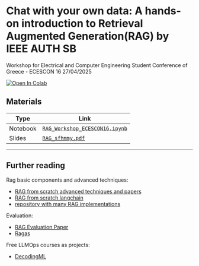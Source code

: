 # Chat with your own data: A hands-on introduction to Retrieval Augmented Generation(RAG) by IEEE AUTH SB
Workshop for Electrical and Computer Engineering Student Conference of Greece - ECESCON 16 27/04/2025

<a target="_blank" href="https://colab.research.google.com/github/MDadopoulos/Workshop_sfhmmy/blob/main/RAG_Workshop_ECESCON16.ipynb">
  <img src="https://colab.research.google.com/assets/colab-badge.svg" alt="Open In Colab"/>
</a>

## Materials

| Type | Link |
|------|------|
| Notebook | [`RAG_Workshop_ECESCON16.ipynb`](RAG_Workshop_ECESCON16.ipynb) |
| Slides | [`RAG_sfhmmy.pdf`](RAG_sfhmmy.pdf) |

---

## Further reading

Rag basic components and advanced techniques:
* [RAG from scratch,advanced techniques and papers](https://github.com/labdmitriy/llm-rag?tab=readme-ov-file/)
* [RAG from scratch langchain](https://github.com/langchain-ai/rag-from-scratch/tree/main/)
* [repository with many RAG implementations](https://github.com/NirDiamant/RAG_Techniques)

Evaluation:
* [RAG Evaluation Paper](https://arxiv.org/abs/2309.15217/)
* [Ragas](https://github.com/explodinggradients/ragas)

Free LLMOps courses as projects:
* [DecodingML](https://decodingml.substack.com/)
